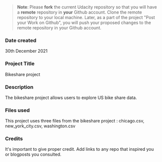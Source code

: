 >**Note**: Please **fork** the current Udacity repository so that you will have a **remote** repository in **your** Github account. Clone the remote repository to your local machine. Later, as a part of the project "Post your Work on Github", you will push your proposed changes to the remote repository in your Github account.

### Date created
30th December 2021

### Project Title
Bikeshare project

### Description
The bikeshare project allows users to explore US bike share data.

### Files used
This project uses three files from the bikeshare project : chicago.csv, new_york_city.csv,
washington.csv

### Credits
It's important to give proper credit. Add links to any repo that inspired you or blogposts you consulted.

